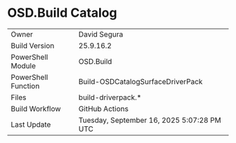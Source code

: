﻿# OSD.Build Catalog

| | |
|-|-|
| Owner | David Segura |
| Build Version | 25.9.16.2 |
| PowerShell Module | OSD.Build |
| PowerShell Function | Build-OSDCatalogSurfaceDriverPack |
| Files | build-driverpack.* |
| Build Workflow | GitHub Actions |
| Last Update | Tuesday, September 16, 2025 5:07:28 PM UTC |
